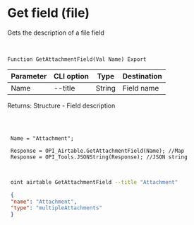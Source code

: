 ﻿---
sidebar_position: 5
---

# Get field (file)
 Gets the description of a file field


<br/>


`Function GetAttachmentField(Val Name) Export`

 | Parameter | CLI option | Type | Destination |
 |-|-|-|-|
 | Name | --title | String | Field name |

 
 Returns: Structure - Field description

<br/>




```bsl title="Code example"
 
 Name = "Attachment";
 
 Response = OPI_Airtable.GetAttachmentField(Name); //Map
 Response = OPI_Tools.JSONString(Response); //JSON string
 
```
	


```sh title="CLI command example"
 
 oint airtable GetAttachmentField --title "Attachment"

```

```json title="Result"
 {
 "name": "Attachment",
 "type": "multipleAttachments"
 }
```
